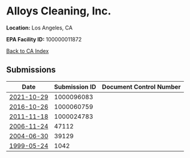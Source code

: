 # Alloys Cleaning, Inc.

**Location:** Los Angeles, CA

**EPA Facility ID:** 100000011872

[Back to CA Index](../../index.md)

## Submissions

| Date | Submission ID | Document Control Number |
|------|--------------|-------------------------|
| [2021-10-29](submissions/1000096083.md) | 1000096083 |  |
| [2016-10-26](submissions/1000060759.md) | 1000060759 |  |
| [2011-11-18](submissions/1000024783.md) | 1000024783 |  |
| [2006-11-24](submissions/47112.md) | 47112 |  |
| [2004-06-30](submissions/39129.md) | 39129 |  |
| [1999-05-24](submissions/1042.md) | 1042 |  |
